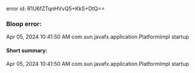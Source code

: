 error id: R1U6fZTqnHVvQ5+KkS+DtQ==
### Bloop error:

Apr 05, 2024 10:41:50 AM com.sun.javafx.application.PlatformImpl startup
#### Short summary: 

Apr 05, 2024 10:41:50 AM com.sun.javafx.application.PlatformImpl startup